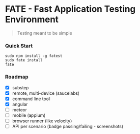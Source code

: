 # FATE - Fast Application Testing Environment
> Testing meant to be simple

### Quick Start

```
sudo npm install -g fatest
sudo fate install
fate
```

### Roadmap

- [x] substep
- [x] remote, multi-device (saucelabs)
- [x] command line tool
- [x] angular
- [ ] meteor
- [ ] mobile (appium)
- [ ] browser runner (like velocity)
- [ ] API per scenario (badge passing/failing - screenshots)
